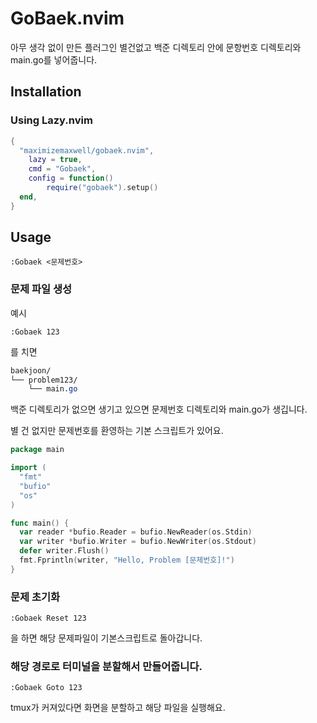 # GoBaek.nvim

아무 생각 없이 만든 플러그인
별건없고 백준 디렉토리 안에 문항번호 디렉토리와 main.go를 넣어줍니다.

## Installation

### Using Lazy.nvim
```lua
{
  "maximizemaxwell/gobaek.nvim",
    lazy = true,
    cmd = "Gobaek",
    config = function()
        require("gobaek").setup()
  end,
}
```
## Usage

```vim
:Gobaek <문제번호>
```
### 문제 파일 생성

예시
```vim
:Gobaek 123
```

를 치면

```css
baekjoon/
└── problem123/
    └── main.go
```
백준 디렉토리가 없으면 생기고 있으면 문제번호 디렉토리와 main.go가 생깁니다.

별 건 없지만 문제번호를 환영하는 기본 스크립트가 있어요.

```go
package main

import (
  "fmt"
  "bufio"
  "os"
)

func main() {
  var reader *bufio.Reader = bufio.NewReader(os.Stdin)
  var writer *bufio.Writer = bufio.NewWriter(os.Stdout)
  defer writer.Flush()
  fmt.Fprintln(writer, "Hello, Problem [문제번호]!")
}
```

### 문제 초기화

```vim
:Gobaek Reset 123
```
을 하면 해당 문제파일이 기본스크립트로 돌아갑니다.


### 해당 경로로 터미널을 분할해서 만들어줍니다.

```vim
:Gobaek Goto 123
```
tmux가 커져있다면 화면을 분할하고 해당 파일을 실행해요.
